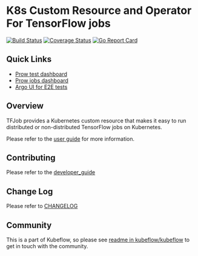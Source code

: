 # K8s Custom Resource and Operator For TensorFlow jobs

[![Build Status](https://travis-ci.org/kubeflow/tf-operator.svg?branch=master)](https://travis-ci.org/kubeflow/tf-operator)
[![Coverage Status](https://coveralls.io/repos/github/kubeflow/tf-operator/badge.svg?branch=master)](https://coveralls.io/github/kubeflow/tf-operator?branch=master)
[![Go Report Card](https://goreportcard.com/badge/github.com/kubeflow/tf-operator)](https://goreportcard.com/report/github.com/kubeflow/tf-operator)

## Quick Links

* [Prow test dashboard](https://k8s-testgrid.appspot.com/sig-big-data)
* [Prow jobs dashboard](https://prow.k8s.io/?repo=kubeflow%2Ftf-operator)
* [Argo UI for E2E tests](http://testing-argo.kubeflow.org)

## Overview

TFJob provides a Kubernetes custom resource that makes it easy to
run distributed or non-distributed TensorFlow jobs on Kubernetes.

Please refer to the [user guide](https://www.kubeflow.org/docs/guides/components/tftraining/) for more information.

## Contributing

Please refer to the [developer_guide](developer_guide.md)

## Change Log

Please refer to [CHANGELOG](CHANGELOG.md)

## Community

This is a part of Kubeflow, so please see [readme in kubeflow/kubeflow](https://github.com/kubeflow/kubeflow#get-involved) to get in touch with the community.
